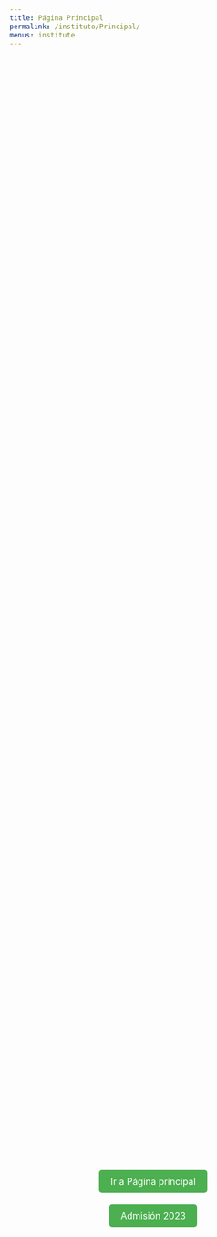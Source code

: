 ```yaml
---
title: Página Principal
permalink: /instituto/Principal/
menus: institute
---
```

<style>
  .button-container {
    display: flex;
    flex-direction: column;
    align-items: center;
    justify-content: center;
    height: 100%;
  }
  .button {
    margin: 10px;
    padding: 10px 20px;
    background-color: #4CAF50;
    color: white;
    text-align: center;
    text-decoration: none;
    border-radius: 5px;
    font-size: 16px;
  }
</style>

<div class="container d-flex justify-content-center align-items-center" style="background-image: url('https://i1.wp.com/www.parametronacional.com/wp-content/uploads/2023/06/Instituto-T%C3%A9cnico-Agroforestal.jpg?resize=955%2C593&ssl=1'); background-size: cover; background-position: center; height: 100vh;">
  <div class="text-center">
    <div class="button-container">
      <a class="button" href="http://www.itesmarena.edu.do">Ir a Página principal</a>
      <a class="button" href="https://www.itesmarena.edu.do/admision2023/)">Admisión 2023</a>
    </div>
  </div>
</div>
